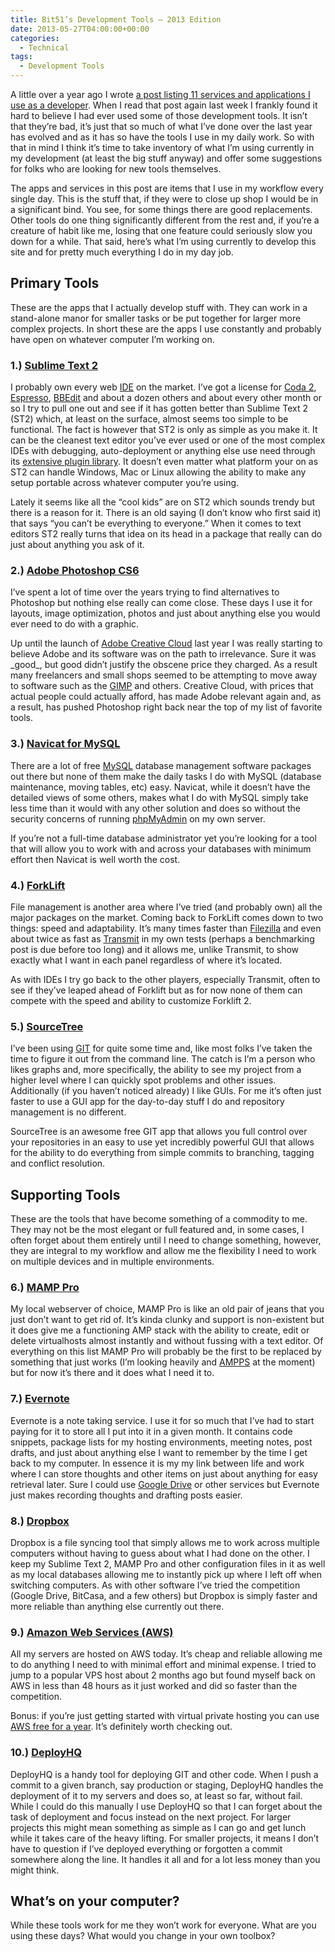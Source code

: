 ```yaml
---
title: Bit51’s Development Tools – 2013 Edition
date: 2013-05-27T04:00:00+00:00
categories:
  - Technical
tags:
  - Development Tools
---
```


A little over a year ago I wrote [a post listing 11 services and applications I use as a developer][1]. When I read that post again last week I frankly found it hard to believe I had ever used some of those development tools. It isn’t that they’re bad, it’s just that so much of what I’ve done over the last year has evolved and as it has so have the tools I use in my daily work. So with that in mind I think it’s time to take inventory of what I’m using currently in my development (at least the big stuff anyway) and offer some suggestions for folks who are looking for new tools themselves.

The apps and services in this post are items that I use in my workflow every single day. This is the stuff that, if they were to close up shop I would be in a significant bind. You see, for some things there are good replacements. Other tools do one thing significantly different from the rest and, if you’re a creature of habit like me, losing that one feature could seriously slow you down for a while. That said, here’s what I’m using currently to develop this site and for pretty much everything I do in my day job.

## Primary Tools

These are the apps that I actually develop stuff with. They can work in a stand-alone manor for smaller tasks or be put together for larger more complex projects. In short these are the apps I use constantly and probably have open on whatever computer I’m working on.

### 1.) [Sublime Text 2](http://www.sublimetext.com/ "Sublime Text")

I probably own every web [IDE](http://en.wikipedia.org/wiki/Integrated_development_environment "IDE on Wikipedia") on the market. I’ve got a license for [Coda 2](http://panic.com/coda/ "Coda 2"), [Espresso](http://macrabbit.com/espresso/ "Espresso"), [BBEdit](http://www.barebones.com/products/bbedit/index.html?utm_source=thedeck&utm_medium=banner&utm_campaign=bbedit "BBEdit Homepage") and about a dozen others and about every other month or so I try to pull one out and see if it has gotten better than Sublime Text 2 (ST2) which, at least on the surface, almost seems too simple to be functional. The fact is however that ST2 is only as simple as you make it. It can be the cleanest text editor you’ve ever used or one of the most complex IDEs with debugging, auto-deployment or anything else use need through its [extensive plugin library](http://wbond.net/sublime_packages/community "ST2 Package Library"). It doesn’t even matter what platform your on as ST2 can handle Windows, Mac or Linux allowing the ability to make any setup portable across whatever computer you’re using.

Lately it seems like all the “cool kids” are on ST2 which sounds trendy but there is a reason for it. There is an old saying (I don’t know who first said it) that says “you can’t be everything to everyone.” When it comes to text editors ST2 really turns that idea on its head in a package that really can do just about anything you ask of it.

### 2.) [Adobe Photoshop CS6](http://www.adobe.com/photoshop "Adobe Photoshop")

I’ve spent a lot of time over the years trying to find alternatives to Photoshop but nothing else really can come close. These days I use it for layouts, image optimization, photos and just about anything else you would ever need to do with a graphic.

Up until the launch of [Adobe Creative Cloud](https://creative.adobe.com/ "Creative Cloud") last year I was really starting to believe Adobe and its software was on the path to irrelevance. Sure it was \_good\_, but good didn’t justify the obscene price they charged. As a result many freelancers and small shops seemed to be attempting to move away to software such as the [GIMP](http://www.gimp.org/ "The GIMP") and others. Creative Cloud, with prices that actual people could actually afford, has made Adobe relevant again and, as a result, has pushed Photoshop right back near the top of my list of favorite tools.

### 3.) [Navicat for MySQL](http://www.navicat.com/products/navicat-for-mysql "Navicat for MySQL")

There are a lot of free [MySQL](http://www.mysql.com/ "MySQL") database management software packages out there but none of them make the daily tasks I do with MySQL (database maintenance, moving tables, etc) easy. Navicat, while it doesn’t have the detailed views of some others, makes what I do with MySQL simply take less time than it would with any other solution and does so without the security concerns of running [phpMyAdmin](http://www.phpmyadmin.net/home_page/index.php "phpMyAdmin") on my own server.

If you’re not a full-time database administrator yet you’re looking for a tool that will allow you to work with and across your databases with minimum effort then Navicat is well worth the cost.

### 4.) [ForkLift](http://www.binarynights.com/ "Forklift 2")

File management is another area where I’ve tried (and probably own) all the major packages on the market. Coming back to ForkLift comes down to two things: speed and adaptability. It’s many times faster than [Filezilla](https://filezilla-project.org/ "Filezilla") and even about twice as fast as [Transmit](http://panic.com/transmit/ "Transmit") in my own tests (perhaps a benchmarking post is due before too long) and it allows me, unlike Transmit, to show exactly what I want in each panel regardless of where it’s located.

As with IDEs I try go back to the other players, especially Transmit, often to see if they’ve leaped ahead of Forklift but as for now none of them can compete with the speed and ability to customize Forklift 2.

### 5.) [SourceTree](http://www.sourcetreeapp.com/ "SourceTree")

I’ve been using [GIT](http://git-scm.com/ "GIT - Official Homepage") for quite some time and, like most folks I’ve taken the time to figure it out from the command line. The catch is I’m a person who likes graphs and, more specifically, the ability to see my project from a higher level where I can quickly spot problems and other issues. Additionally (if you haven’t noticed already) I like GUIs. For me it’s often just faster to use a GUI app for the day-to-day stuff I do and repository management is no different.

SourceTree is an awesome free GIT app that allows you full control over your repositories in an easy to use yet incredibly powerful GUI that allows for the ability to do everything from simple commits to branching, tagging and conflict resolution.

## Supporting Tools

These are the tools that have become something of a commodity to me. They may not be the most elegant or full featured and, in some cases, I often forget about them entirely until I need to change something, however, they are integral to my workflow and allow me the flexibility I need to work on multiple devices and in multiple environments.

### 6.) [MAMP Pro](http://www.mamp.info/en/index.html "MAMP and MAMP Pro")

My local webserver of choice, MAMP Pro is like an old pair of jeans that you just don’t want to get rid of. It’s kinda clunky and support is non-existent but it does give me a functioning AMP stack with the ability to create, edit or delete virtualhosts almost instantly and without fussing with a text editor. Of everything on this list MAMP Pro will probably be the first to be replaced by something that just works (I’m looking heavily and [AMPPS](http://www.ampps.com/ "Softaculous AMPPS") at the moment) but for now it’s there and it does what I need it to.

### 7.) [Evernote](http://evernote.com/ "Evernote")

Evernote is a note taking service. I use it for so much that I’ve had to start paying for it to store all I put into it in a given month. It contains code snippets, package lists for my hosting environments, meeting notes, post drafts, and just about anything else I want to remember by the time I get back to my computer. In essence it is my my link between life and work where I can store thoughts and other items on just about anything for easy retrieval later. Sure I could use [Google Drive](http://drive.google.com "Google Drive") or other services but Evernote just makes recording thoughts and drafting posts easier.

### 8.) [Dropbox](http://www.dropbox.com "Dropbox")

Dropbox is a file syncing tool that simply allows me to work across multiple computers without having to guess about what I had done on the other. I keep my Sublime Text 2, MAMP Pro and other configuration files in it as well as my local databases allowing me to instantly pick up where I left off when switching computers. As with other software I’ve tried the competition (Google Drive, BitCasa, and a few others) but Dropbox is simply faster and more reliable than anything else currently out there.

### 9.) [Amazon Web Services (AWS)](http://aws.amazon.com/ "Amazon Web Services")

All my servers are hosted on AWS today. It’s cheap and reliable allowing me to do anything I need to with minimal effort and minimal expense. I tried to jump to a popular VPS host about 2 months ago but found myself back on AWS in less than 48 hours as it just worked and did so faster than the competition.

Bonus: if you’re just getting started with virtual private hosting you can use [AWS free for a year](http://aws.amazon.com/free/ "AWS Free Tier"). It’s definitely worth checking out.

### 10.) [DeployHQ](http://www.deployhq.com/ "DeployHQ")

DeployHQ is a handy tool for deploying GIT and other code. When I push a commit to a given branch, say production or staging, DeployHQ handles the deployment of it to my servers and does so, at least so far, without fail. While I could do this manually I use DeployHQ so that I can forget about the task of deployment and focus instead on the next project. For larger projects this might mean something as simple as I can go and get lunch while it takes care of the heavy lifting. For smaller projects, it means I don’t have to question if I’ve deployed everything or forgotten a commit somewhere along the line. It handles it all and for a lot less money than you might think.

## What’s on your computer?

While these tools work for me they won’t work for everyone. What are you using these days? What would you change in your own toolbox?

 [1]: /2012/02/my-web-development-toolbox-2012/